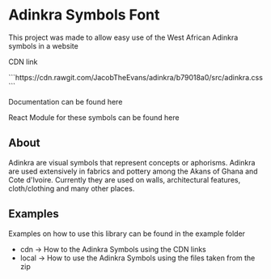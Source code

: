 # Adinkra Symbols Font
<p>This project was made to allow easy use of the West African Adinkra symbols in a website</p>

<p>CDN link</p>
```https://cdn.rawgit.com/JacobTheEvans/adinkra/b79018a0/src/adinkra.css```

<p>Documentation can be found here</p>

<p>React Module for these symbols can be found here</p>

## About
<p>Adinkra are visual symbols that represent concepts or aphorisms. Adinkra are used extensively in fabrics and pottery among the Akans of Ghana and Cote d'Ivoire. Currently they are used on walls, architectural features, cloth/clothing and many other places.</p>


## Examples

<p>Examples on how to use this library can be found in the example folder</p>
<ul>
  <li>cdn -> How to the Adinkra Symbols using the CDN links</li>
  <li>local -> How to use the Adinkra Symbols using the files taken from the zip</p>
</ul>
